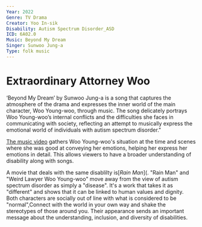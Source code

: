 ```yaml
---
Year: 2022
Genre: TV Drama 
Creator: Yoo In-sik
Disability: Autism Spectrum Disorder_ASD
ICD: 6A02.0
Music: Beyond My Dream
Singer: Sunwoo Jung-a
Type: folk music 
---
```


# Extraordinary Attorney Woo

‘Beyond My Dream’ by Sunwoo Jung-a is a song that captures the atmosphere of the drama and expresses the inner world of the main character, Woo Young-woo, through music. The song delicately portrays Woo Young-woo’s internal conflicts and the difficulties she faces in communicating with society, reflecting an attempt to musically express the emotional world of individuals with autism spectrum disorder."

[The music video](https://youtu.be/LPZDKf29IRs?si=7IhlU4jDk81L6J9z) gathers Woo Young-woo's situation at the time and scenes where she was good at conveying her emotions, helping her express her emotions in detail. This allows viewers to have a broader understanding of disability along with songs.

A movie that deals with the same disablilty is[*Rain Man*](. "Rain Man" and "Weird Lawyer Woo Young-woo" move away from the view of autism spectrum disorder as simply a "disease". It's a work that takes it as "different" and shows that it can be linked to human values and dignity. Both characters are socially out of line with what is considered to be "normal",Connect with the world in your own way and shake the stereotypes of those around you. Their appearance sends an important message about the understanding, inclusion, and diversity of disabilities.
